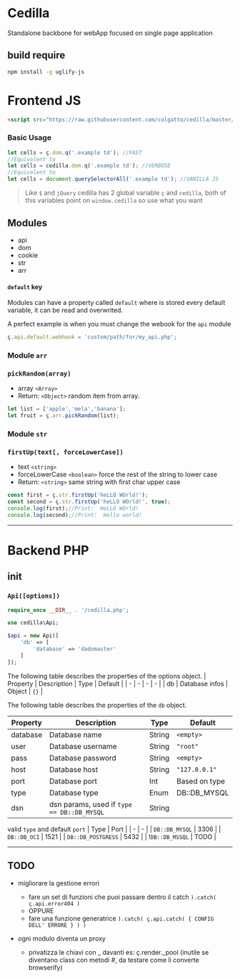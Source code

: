 # Cedilla
Standalone backbone for webApp focused on single page application


## build require
```sh
npm install -g uglify-js
```

# Frontend JS

```html
<script src="https://raw.githubusercontent.com/colgatto/cedilla/master/dist/cedilla.min.js"></script>
```

### Basic Usage

```js
let cells = ç.dom.q('.example td'); //FAST
//Equivalent to
let cells = cedilla.dom.q('.example td'); //VERBOSE
//Equivalent to
let cells = document.querySelectorAll('.example td'); //VANILLA JS
```

> Like `$` and `jQuery` cedilla has 2 global variable `ç` and `cedilla`,
> both of this variables point on  `window.cedilla` so use what you want

## Modules

- api
- dom
- cookie
- str
- arr

#### `default` key

Modules can have a property called `default` where is stored every default variable, it can be read and overwrited.

A perfect example is when you must change the webook for the `api` module

```js
ç.api.default.webhook = 'custom/path/for/my_api.php';
```

### Module `arr`

### `pickRandom(array)`

- array `<Array>`
- Return: `<Object>` random item from array.

```js
let list = ['apple','mela','banana'];
let fruit = ç.arr.pickRandom(list);
```

### Module `str`

### `firstUp(text[, forceLowerCase])`

- text `<string>`
- forceLowerCase `<boolean>` force the rest of the string to lower case
- Return: `<string>` same string with first char upper case
```js
const first = ç.str.firstUp('heLLO WOrld!');
const second = ç.str.firstUp('heLLO WOrld!', true);
console.log(first);//Print:  HeLLO WOrld!
console.log(second);//Print:  Hello world!
```
---

# Backend PHP


## init

### `Api([options])` 

```php
require_once __DIR__ . '/cedilla.php';

use cedilla\Api;

$api = new Api([
	'db' => [
		'database' => 'dadomaster'
	]
]);

```
The following table describes the properties of the options object.
| Property | Description | Type | Default |
| - | - | - | - |
| db | Database infos | Object | `{}` |

The following table describes the properties of the `db` object.

| Property | Description | Type | Default |
| - | - | - | - |
| database | Database name | String | `<empty>` |
| user | Database username | String | `"root"` |
| pass | Database password | String | `<empty>` |
| host | Database host | String | `"127.0.0.1"` |
| port | Database port | Int | Based on type |
| type | Database type | Enum | DB::DB_MYSQL |
| dsn | dsn params, used if `type == DB::DB_MYSQL` | String |  |

valid `type` and default `port`
| Type | Port |
| - | - |
| `DB::DB_MYSQL` | 3306 |
| `DB::DB_OCI` | 1521 |
| `DB::DB_POSTGRESS` | 5432 |
| !`DB::DB_MSSQL` | TODO |



---


## TODO

- migliorare la gestione errori
	- fare un set di funzioni che puoi passare dentro il catch `).catch( ç.api.error404 )`
	- OPPURE
	- fare una funzione generatrice `).catch( ç.api.catch( { CONFIG DELL' ERRORE } ) )`

- ogni modulo diventa un proxy
	- privatizza le chiavi con _ davanti es: ç.render._pool (inutile se diventano class con metodi #, da testare come li converte browserify)
